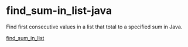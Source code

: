 # find_sum-in_list-java

Find first consecutive values in a list that total to a specified sum in Java.

[find_sum_in_list](..)




